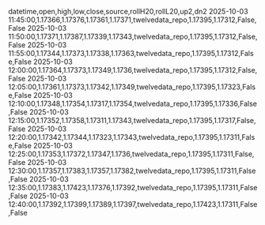 datetime,open,high,low,close,source,rollH20,rollL20,up2,dn2
2025-10-03 11:45:00,1.17366,1.17376,1.17361,1.17371,twelvedata_repo,1.17395,1.17312,False,False
2025-10-03 11:50:00,1.17371,1.17387,1.17339,1.17343,twelvedata_repo,1.17395,1.17312,False,False
2025-10-03 11:55:00,1.17344,1.17373,1.17338,1.17363,twelvedata_repo,1.17395,1.17312,False,False
2025-10-03 12:00:00,1.17364,1.17373,1.17349,1.1736,twelvedata_repo,1.17395,1.17312,False,False
2025-10-03 12:05:00,1.17361,1.17373,1.17342,1.17349,twelvedata_repo,1.17395,1.17323,False,False
2025-10-03 12:10:00,1.17348,1.17354,1.17317,1.17354,twelvedata_repo,1.17395,1.17336,False,False
2025-10-03 12:15:00,1.17352,1.17358,1.17311,1.17343,twelvedata_repo,1.17395,1.17317,False,False
2025-10-03 12:20:00,1.17342,1.17344,1.17323,1.17343,twelvedata_repo,1.17395,1.17311,False,False
2025-10-03 12:25:00,1.17353,1.17372,1.17347,1.1736,twelvedata_repo,1.17395,1.17311,False,False
2025-10-03 12:30:00,1.17357,1.17383,1.17357,1.17382,twelvedata_repo,1.17395,1.17311,False,False
2025-10-03 12:35:00,1.17383,1.17423,1.17376,1.17392,twelvedata_repo,1.17395,1.17311,False,False
2025-10-03 12:40:00,1.17392,1.17399,1.17389,1.17397,twelvedata_repo,1.17423,1.17311,False,False
